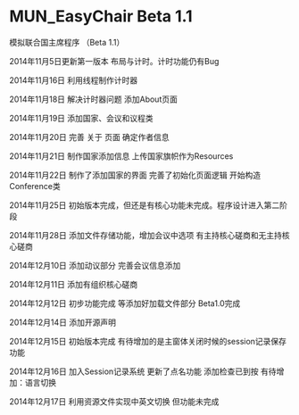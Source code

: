 MUN_EasyChair Beta 1.1
=============

模拟联合国主席程序 （Beta 1.1）

2014年11月5日更新第一版本 布局与计时。计时功能仍有Bug

2014年11月16日 利用线程制作计时器

2014年11月18日 解决计时器问题 添加About页面

2014年11月19日 添加国家、会议和议程类 

2014年11月20日 完善 关于 页面 确定作者信息

2014年11月21日 制作国家添加信息 上传国家旗帜作为Resources

2014年11月22日 制作了添加国家的界面 完善了初始化页面逻辑 开始构造Conference类

2014年11月25日 初始版本完成，但还是有核心功能未完成。程序设计进入第二阶段

2014年11月28日 添加文件存储功能，增加会议中选项 有主持核心磋商和无主持核心磋商

2014年12月10日 添加动议部分 完善会议信息添加

2014年12月11日 添加有组织核心磋商

2014年12月12日 初步功能完成 等添加好加载文件部分 Beta1.0完成

2014年12月14日 添加开源声明 

2014年12月15日 初始版本完成 有待增加的是主窗体关闭时候的session记录保存功能

2014年12月16日 加入Session记录系统  更新了点名功能 添加检查已到按 有待增加：语言切换

2014年12月17日 利用资源文件实现中英文切换 但功能未完成

